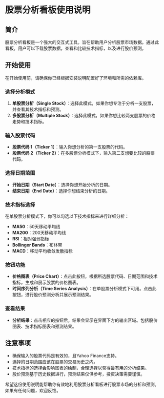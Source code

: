 # 股票分析看板使用说明

## 简介
股票分析看板是一个强大的交互式工具，旨在帮助用户分析股票市场数据。通过此看板，用户可以下载股票数据，查看和比较技术指标，以及进行股价预测。

## 开始使用
在开始使用前，请确保你已经根据安装说明配置好了环境和所需的依赖库。

### 选择分析模式
1. **单股票分析（Single Stock）**：选择此模式，如果你想专注于分析一支股票，并查看其技术指标和预测。
2. **多股票分析（Multiple Stock）**：选择此模式，如果你想比较两支股票的价格走势和技术指标。

### 输入股票代码
- **股票代码 1（Ticker 1）**：输入你想分析的第一支股票的代码。
- **股票代码 2（Ticker 2）**：在多股票分析模式下，输入第二支想要比较的股票代码。

### 选择日期范围
- **开始日期（Start Date）**：选择你想开始分析的日期。
- **结束日期（End Date）**：选择你想结束分析的日期。

### 技术指标选择
在单股票分析模式下，你可以勾选以下技术指标来进行详细分析：
- **MA50**：50天移动平均线
- **MA200**：200天移动平均线
- **RSI**：相对强弱指标
- **Bollinger Bands**：布林带
- **MACD**：移动平均收敛发散指标

### 按钮功能
- **价格图表（Price Chart）**：点击此按钮，根据所选股票代码、日期范围和技术指标，生成和展示股票的价格图表。
- **时间序列分析（Time Series Analysis）**：在单股票分析模式下可用。点击此按钮，进行股价预测分析并展示预测结果。

### 查看结果
- **分析结果**：点击相应的按钮后，结果会显示在界面下方的输出区域。包括股价图表、技术指标图表和预测结果。

## 注意事项
- 确保输入的股票代码是有效的，且Yahoo Finance支持。
- 选择的日期范围应该在股票的交易历史之内。
- 技术指标的选择会影响图表的绘制，合理选择以获得最有用的分析结果。
- 股价预测基于历史数据进行，预测结果仅供参考，投资决策需要谨慎。

希望这份使用说明能帮助你有效地利用股票分析看板进行股票市场的分析和预测。如果有任何问题，欢迎反馈。
